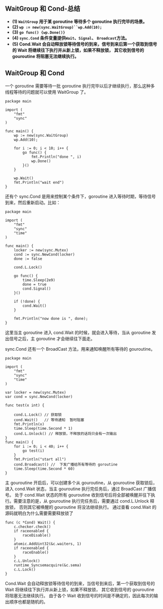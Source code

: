## WaitGroup 和 Cond-总结

- **(1) `WaitGroup` 用于某 goroutine 等待多个 goroutine 执行完毕的场景。**
- **(2) `wp := new(sync.WaitGroup)``wp.Add(10);`**
- **(3) `go func() {wp.Done()}`**
- **(4) `sync.Cond` 条件变量提供`Wait`、`Signal`、 `Broadcast`方法。**
- **(5) Cond.Wait 会自动释放锁等待信号的到来，信号到来后第一个获取到信号的 Wait 将继续往下执行并从新上锁，如果不释放锁， 其它收到信号的 gouroutine 将阻塞无法继续执行。**

## WaitGroup 和 Cond

一个 goroutine 需要等待一批 goroutine 执行完毕以后才继续执行，那么这种多线程等待的问题就可以使用 WaitGroup 了。

```golang
package main

import (
    "fmt"
    "sync"
)

func main() {
    wp := new(sync.WaitGroup)
    wp.Add(10);

    for i := 0; i < 10; i++ {
        go func() {
            fmt.Println("done ", i)
            wp.Done()
        }()
    }

    wp.Wait()
    fmt.Println("wait end")
}
```

还有个 sync.Cond 是用来控制某个条件下，goroutine 进入等待时期，等待信号到来，然后重新启动。比如：

```golang
package main

import (
    "fmt"
    "sync"
    "time"
)

func main() {
    locker := new(sync.Mutex)
    cond := sync.NewCond(locker)
    done := false

    cond.L.Lock()

    go func() {
        time.Sleep(2e9)
        done = true
        cond.Signal()
    }()

    if (!done) {
        cond.Wait()
    }

    fmt.Println("now done is ", done);
}
```

这里当主 goroutine 进入 cond.Wait 的时候，就会进入等待，当从 goroutine 发出信号之后，主 goroutine 才会继续往下面走。

sync.Cond 还有一个 BroadCast 方法，用来通知唤醒所有等待的 gouroutine。

```golang
package main

import (
    "fmt"
    "sync"
    "time"
)

var locker = new(sync.Mutex)
var cond = sync.NewCond(locker)

func test(x int) {

    cond.L.Lock() // 获取锁
    cond.Wait()   // 等待通知  暂时阻塞
    fmt.Println(x)
    time.Sleep(time.Second * 1)
    cond.L.Unlock() // 释放锁，不释放的话将只会有一次输出
}
func main() {
    for i := 0; i < 40; i++ {
        go test(i)
    }
    fmt.Println("start all")
    cond.Broadcast() //  下发广播给所有等待的 goroutine
    time.Sleep(time.Second * 60)
}
```

主 gouroutine 开启后，可以创建多个从 gouroutine，从 gouroutine 获取锁后，进入 cond.Wait 状态，当主 gouroutine 执行完任务后，通过 BroadCast 广播信号。
处于 cond.Wait 状态的所有 gouroutine 收到信号后将全部被唤醒并往下执行。需要注意的是，从 gouroutine 执行完任务后，需要通过 cond.L.Unlock 释放锁， 否则其它被唤醒的 gouroutine 将没法继续执行。
通过查看 cond.Wait 的源码就明白为什么需要需要释放锁了

```golang
func (c *Cond) Wait() {
    c.checker.check()
    if raceenabled {
        raceDisable()
    }
    atomic.AddUint32(&c.waiters, 1)
    if raceenabled {
        raceEnable()
    }
    c.L.Unlock()
    runtime_Syncsemacquire(&c.sema)
    c.L.Lock()
}
```

Cond.Wait 会自动释放锁等待信号的到来，当信号到来后，第一个获取到信号的 Wait 将继续往下执行并从新上锁，如果不释放锁， 其它收到信号的 gouroutine 将阻塞无法继续执行。
由于各个 Wait 收到信号的时间是不确定的，因此每次的输出顺序也都是随机的。
